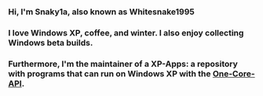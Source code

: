 ### Hi, I'm Snaky1a, also known as Whitesnake1995

### I love Windows XP, coffee, and winter. I also enjoy collecting Windows beta builds.

### Furthermore, I'm the maintainer of a XP-Apps: a repository with programs that can run on Windows XP with the [One-Core-API](https://github.com/Skulltrail192/One-Core-API-Binaries).
